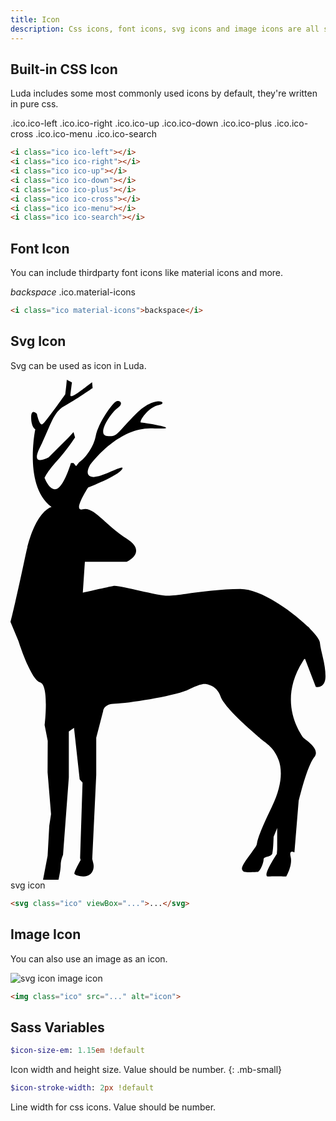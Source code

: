```yaml
---
title: Icon
description: Css icons, font icons, svg icons and image icons are all supported by Luda.
---
```



## Built-in CSS Icon
Luda includes some most commonly used icons by default, they're written in pure css.

<p>
  <span class="pr-small ws-nowrap d-inline-block" style="width:10em">
    <i class="ico ico-left"></i> .ico.ico-left
  </span>
  <span class="pr-small ws-nowrap d-inline-block" style="width:10em">
    <i class="ico ico-right"></i> .ico.ico-right
  </span>
  <span class="pr-small ws-nowrap d-inline-block" style="width:10em">
    <i class="ico ico-up"></i> .ico.ico-up
  </span>
  <span class="pr-small ws-nowrap d-inline-block" style="width:10em">
    <i class="ico ico-down"></i> .ico.ico-down
  </span>
  <span class="pr-small ws-nowrap d-inline-block" style="width:10em">
    <i class="ico ico-plus"></i> .ico.ico-plus
  </span>
  <span class="pr-small ws-nowrap d-inline-block" style="width:10em">
    <i class="ico ico-cross"></i> .ico.ico-cross
  </span>
  <span class="pr-small ws-nowrap d-inline-block" style="width:10em">
    <i class="ico ico-menu"></i> .ico.ico-menu
  </span>
  <span class="pr-small ws-nowrap d-inline-block" style="width:10em">
    <i class="ico ico-search"></i> .ico.ico-search
  </span>
</p>

``` html
<i class="ico ico-left"></i>
<i class="ico ico-right"></i>
<i class="ico ico-up"></i>
<i class="ico ico-down"></i>
<i class="ico ico-plus"></i>
<i class="ico ico-cross"></i>
<i class="ico ico-menu"></i>
<i class="ico ico-search"></i>
```


## Font Icon
You can include thirdparty font icons like material icons and more.

<p>
  <span class="ws-nowrap"><i class="ico material-icons">backspace</i> .ico.material-icons</span>
</p>

``` html
<i class="ico material-icons">backspace</i>
```


## Svg Icon
Svg can be used as icon in Luda.


<p class="ws-nowrap">
  <svg class="ico" viewBox="0 0 31.49733935396907 50"><g transform="translate(1.30719096416063e-7 0) scale(0.5482756289742787)"><g><path d="M56.417 47.893c-.048-.462-.697-1.339-1.71-2.38a2.221 2.221 0 0 0-.672-.666c-3.085-2.926-8.494-6.677-12.122-6.677-5.275 0-11.113 1.214-13.185 1.214-2.072 0-8.949-1.984-9.891-1.795-.941.189-5.651 1.241-5.651 1.241l.378-5.636h7.63s3.862-1.762 0-4.21c-3.862-2.451-6.032-5.922-8.009-5.356-1.977.565.944-3.948.944-3.948s5.464-2.117 6.217-3.341c.752-1.224-3.674 1.581-5.369 1.392-1.695-.189-.471-2.178-.471-2.178s4.991-6.976 11.397-6.693c6.405.283-1.507-1.039-2.072-1.039-.565 0 1.224-2.824 3.202-3.201s-.564-1.984-4.144 1.597c-3.58 3.579-3.297 4.24-5.275 4.051-1.978-.189.66-4.239 1.884-5.086 1.224-.848.47-1.463-.188-1.25-.659.213-3.296 3.888-3.767 6.336-.472 2.448-2.356 4.239-2.356 4.239l-.687.565-.537.674-.471-.551h-.47s-1.224 4.13-2.544 4.694c-1.319.565-2.261-1.985-2.261-1.985s.378-1.041 2.261-3.112c1.884-2.072 3.296-4.288 3.296-4.288l-.283-.966-.941 1.024-3.58 3.572s-3.484 1.975-1.601-1.792c1.883-3.769 2.354-6.405 4.427-7.535 2.072-1.13 5.181-3.3 5.181-3.3L14.882.47l-1.035.754s-3.016 2.448-2.921 1.601c.096-.848.283-2.354.283-2.354L10.267 0l-.094 1.037-.189 1.601s-3.58 5.086-4.145 5.463c-.565.377-1.028-1.884-1.028-1.884s-1.043-1.129-1.043.66c0 1.79.754 2.166.754 2.166s-2.167 10.36 2.92 14.129c.015.012.027.024.042.035-.631.196-3.191 1.43-4.752 8.82C.941 40.505 0 44.178 0 44.178l1.46 3.485s2.237 7.065 3.932 7.536c1.696.471.837 7.817.837 7.817l.559 2.826-.026 5.747.632 7.632-.32 2.118-.304 5.469-.836 4.387H8.76s.399-1.751.399-2.692.421-1.853.421-1.853l1.057-14.121v-8.38l.945-.663 1.037 9.42.52.565-.447 13.752.104.378s-1.311 2.265-1.123 2.545c.188.281 2.075.85 2.923 0 .848-.85.496-1.98.496-1.98l-.186-.754.731-15.354V65.28l1.271-4.901s.07-1.318 2.236-1.318c2.165 0 11.056-1.413 13.317-2.543 2.26-1.13 2.89-1.037 2.89-1.037s2.199 0 2.952 2.261c.752 2.261 6.895 7.346 7.648 8.006.752.66 5.942 3.391 1.703 12.151s-1.595 5.559-3.668 8.29c-2.073 2.731-1.884 3.014-1.602 3.391.283.376 2.168.188 2.638.188.473 0 1.132-1.602 1.132-2.261s1.413-.377 1.602-1.13c.188-.753.228-3.014.228-3.014l.653-1.601v3.864l-.064.846s-2.811 4.198-1.586 4.124c1.223-.074 3.305.001 3.305.001s1.182-2.052.806-3.56.682-.848.682-.848l.769-9.326s1.513-6.406 2.833-8.007c1.319-1.6-1.88-3.297-2.068-3.673-.189-.376-4.804-6.31 0-13.846.094-.148.178-.287.264-.428l.146.008 1.958 5.109s1.766.386 1.766-1.968-.844-4.375-1.031-6.165zM7.659 23.354l-.029.049v-.075c.011.008.018.017.029.026z"></path></g></g></svg>
  svg icon
</p>

``` html
<svg class="ico" viewBox="...">...</svg>
```


## Image Icon
You can also use an image as an icon.
<p class="ws-nowrap">
  <img class="ico" src="https://image.flaticon.com/icons/svg/12/12195.svg" alt="svg icon">
  image icon
</p>

``` html
<img class="ico" src="..." alt="icon">
```



## Sass Variables

``` sass
$icon-size-em: 1.15em !default
```
Icon width and height size. Value should be number.
{: .mb-small}

``` sass
$icon-stroke-width: 2px !default
```
Line width for css icons. Value should be number.